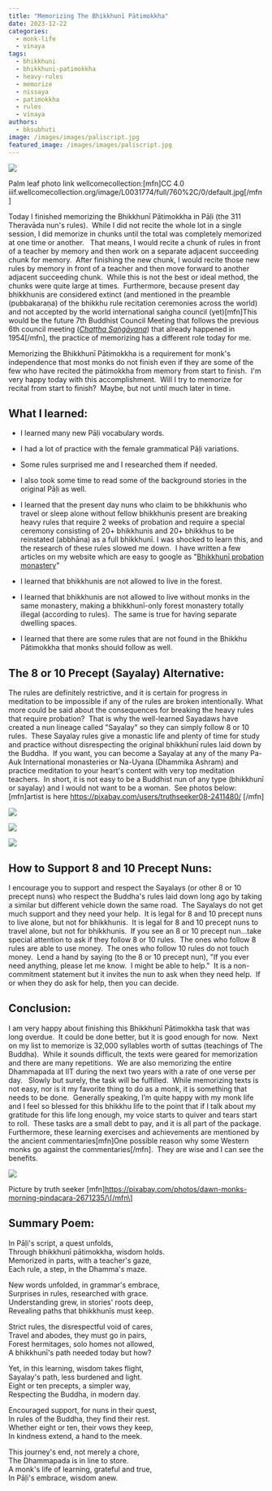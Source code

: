 ```yaml
---
title: "Memorizing The Bhikkhunī Pātimokkha"
date: 2023-12-22
categories: 
  - monk-life
  - vinaya
tags: 
  - bhikkhuni
  - bhikkhuni-patimokkha
  - heavy-rules
  - memorize
  - nissaya
  - patimokkha
  - rules
  - vinaya
authors: 
  - bksubhuti
image: /images/images/paliscript.jpg
featured_image: /images/images/paliscript.jpg
---
```


![](/images/paliscript.jpg)

Palm leaf photo link wellcomecollection:\[mfn\]CC 4.0 iiif.wellcomecollection.org/image/L0031774/full/760%2C/0/default.jpg\[/mfn\]

Today I finished memorizing the Bhikkhunī Pātimokkha in Pāḷi (the 311 Theravāda nun's rules).  While I did not recite the whole lot in a single session, I did memorize in chunks until the total was completely memorized at one time or another.   That means, I would recite a chunk of rules in front of a teacher by memory and then work on a separate adjacent succeeding chunk for memory.  After finishing the new chunk, I would recite those new rules by memory in front of a teacher and then move forward to another adjacent succeeding chunk.  While this is not the best or ideal method, the chunks were quite large at times.  Furthermore, because present day bhikkhunis are considered extinct (and mentioned in the preamble (pubbakaraṇa) of the bhikkhu rule recitation ceremonies across the world) and not accepted by the world international saṅgha council (yet)\[mfn\]This would be the future 7th Buddhist Council Meeting that follows the previous 6th council meeting (_[Chaṭṭha Saṅgāyana](https://en.wikipedia.org/wiki/Sixth_Buddhist_council)_) that already happened in 1954\[/mfn\], the practice of memorizing has a different role today for me. 

Memorizing the Bhikkhunī Pātimokkha is a requirement for monk's independence that most monks do not finish even if they are some of the few who have recited the pātimokkha from memory from start to finish.  I'm very happy today with this accomplishment.  Will I try to memorize for recital from start to finish?  Maybe, but not until much later in time.

## What I learned:

- I learned many new Pāḷi vocabulary words.

- I had a lot of practice with the female grammatical Pāḷi variations.

- Some rules surprised me and I researched them if needed.

- I also took some time to read some of the background stories in the original Pāḷi as well.

- I learned that the present day nuns who claim to be bhikkhunis who travel or sleep alone without fellow bhikkhunis present are breaking heavy rules that require 2 weeks of probation and require a special ceremony consisting of 20+ bhikkhunis and 20+ bhikkhus to be reinstated (abbhāna) as a full bhikkhunī. I was shocked to learn this, and the research of these rules slowed me down.  I have written a few articles on my website which are easy to google as "[Bhikkhunī probation monastery](https://americanmonk.org/should-bhikkhunis-be-sent-to-probation-monasteries/)"

- I learned that bhikkhunis are not allowed to live in the forest.

- I learned that bhikkhunis are not allowed to live without monks in the same monastery, making a bhikkhunī-only forest monastery totally illegal (according to rules).  The same is true for having separate dwelling spaces.

- I learned that there are some rules that are not found in the Bhikkhu Pātimokkha that monks should follow as well.

## The 8 or 10 Precept (Sayalay) Alternative:

The rules are definitely restrictive, and it is certain for progress in meditation to be impossible if any of the rules are broken intentionally. What more could be said about the consequences for breaking the heavy rules that require probation?  That is why the well-learned Sayadaws have created a nun lineage called "Sayalay" so they can simply follow 8 or 10 rules.  These Sayalay rules give a monastic life and plenty of time for study and practice without disrespecting the original bhikkhunī rules laid down by the Buddha.  If you want, you can become a Sayalay at any of the many Pa-Auk International monasteries or Na-Uyana (Dhammika Ashram) and practice meditation to your heart's content with very top meditation teachers.  In short, it is not easy to be a Buddhist nun of any type (bhikkhunī or sayalay) and I would not want to be a woman.  See photos below:\[mfn\]artist is here https://pixabay.com/users/truthseeker08-2411480/ \[/mfn\]

![](/images/meditation-3824978_1280.jpg)

![](/images/person-people-buddhist-buddhism-religion-child-786962-pxhere.com_.jpg)

![](/images/theravada-buddhism-3818886_1280.jpg)

## How to Support 8 and 10 Precept Nuns:

I encourage you to support and respect the Sayalays (or other 8 or 10 precept nuns) who respect the Buddha's rules laid down long ago by taking a similar but different vehicle down the same road.  The Sayalays do not get much support and they need your help.  It is legal for 8 and 10 precept nuns to live alone, but not for bhikkhunis.  It is legal for 8 and 10 precept nuns to travel alone, but not for bhikkhunis.  If you see an 8 or 10 precept nun...take special attention to ask if they follow 8 or 10 rules.  The ones who follow 8 rules are able to use money.  The ones who follow 10 rules do not touch money.  Lend a hand by saying (to the 8 or 10 precept nun), "If you ever need anything, please let me know.  I might be able to help."  It is a non-commitment statement but it invites the nun to ask when they need help.  If or when they do ask for help, then you can decide.

## Conclusion:

I am very happy about finishing this Bhikkhunī Pātimokkha task that was long overdue.  It could be done better, but it is good enough for now.  Next on my list to memorize is 32,000 syllables worth of suttas (teachings of The Buddha).  While it sounds difficult, the texts were geared for memorization and there are many repetitions.  We are also memorizing the entire Dhammapada at IIT during the next two years with a rate of one verse per day.   Slowly but surely, the task will be fulfilled.  While memorizing texts is not easy, nor is it my favorite thing to do as a monk, it is something that needs to be done.  Generally speaking, I’m quite happy with my monk life and I feel so blessed for this bhikkhu life to the point that if I talk about my gratitude for this life long enough, my voice starts to quiver and tears start to roll.  These tasks are a small debt to pay, and it is all part of the package.  Furthermore, these learning exercises and achievements are mentioned by the ancient commentaries\[mfn\]One possible reason why some Western monks go against the commentaries\[/mfn\].  They are wise and I can see the benefits.

![](/images/monk-buddhist-theravada-buddhism-pindacara-alm-round-morning-1658392-pxhere.com_-1024x683.jpg)

Picture by truth seeker \[mfn\]https://pixabay.com/photos/dawn-monks-morning-pindacara-2671235/\[/mfn\]

## Summary Poem:

In Pāḷi's script, a quest unfolds,  
Through bhikkhunī pātimokkha, wisdom holds.  
Memorized in parts, with a teacher's gaze,  
Each rule, a step, in the Dhamma's maze.

New words unfolded, in grammar's embrace,  
Surprises in rules, researched with grace.  
Understanding grew, in stories' roots deep,  
Revealing paths that bhikkhunīs must keep.

Strict rules, the disrespectful void of cares,  
Travel and abodes, they must go in pairs,  
Forest hermitages, solo homes not allowed,  
A bhikkhunī's path needed today but how?

Yet, in this learning, wisdom takes flight,  
Sayalay's path, less burdened and light.  
Eight or ten precepts, a simpler way,  
Respecting the Buddha, in modern day.

Encouraged support, for nuns in their quest,  
In rules of the Buddha, they find their rest.  
Whether eight or ten, their vows they keep,  
In kindness extend, a hand to the meek.

This journey's end, not merely a chore,  
The Dhammapada is in line to store.  
A monk's life of learning, grateful and true,  
In Pāḷi's embrace, wisdom anew.